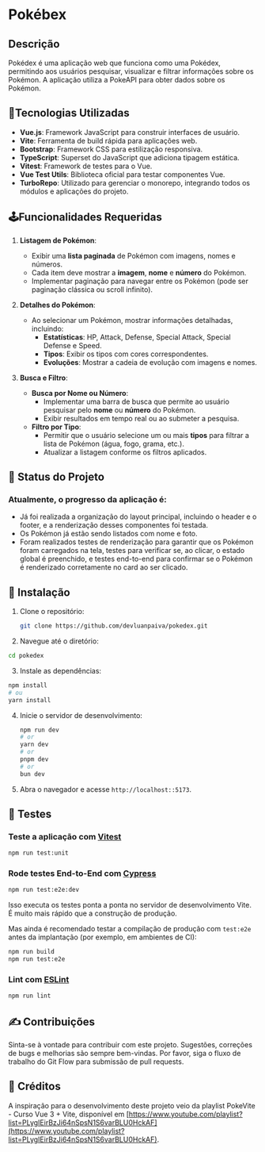 # Pokébex

## Descrição

Pokédex é uma aplicação web que funciona como uma Pokédex, permitindo aos usuários pesquisar, visualizar e filtrar informações sobre os Pokémon. A aplicação utiliza a PokeAPI para obter dados sobre os Pokémon.

## 📌Tecnologias Utilizadas

- **Vue.js**: Framework JavaScript para construir interfaces de usuário.
- **Vite**: Ferramenta de build rápida para aplicações web.
- **Bootstrap**: Framework CSS para estilização responsiva.
- **TypeScript**: Superset do JavaScript que adiciona tipagem estática.
- **Vitest**: Framework de testes para o Vue.
- **Vue Test Utils**: Biblioteca oficial para testar componentes Vue.
- **TurboRepo**: Utilizado para gerenciar o monorepo, integrando todos os módulos e aplicações do projeto.

## 🕹️Funcionalidades Requeridas

1. **Listagem de Pokémon**:

   - Exibir uma **lista paginada** de Pokémon com imagens, nomes e números.
   - Cada item deve mostrar a **imagem**, **nome** e **número** do Pokémon.
   - Implementar paginação para navegar entre os Pokémon (pode ser paginação clássica ou scroll infinito).

2. **Detalhes do Pokémon**:

   - Ao selecionar um Pokémon, mostrar informações detalhadas, incluindo:
     - **Estatísticas**: HP, Attack, Defense, Special Attack, Special Defense e Speed.
     - **Tipos**: Exibir os tipos com cores correspondentes.
     - **Evoluções**: Mostrar a cadeia de evolução com imagens e nomes.

3. **Busca e Filtro**:

   - **Busca por Nome ou Número**:
     - Implementar uma barra de busca que permite ao usuário pesquisar pelo **nome** ou **número** do Pokémon.
     - Exibir resultados em tempo real ou ao submeter a pesquisa.
   - **Filtro por Tipo**:
     - Permitir que o usuário selecione um ou mais **tipos** para filtrar a lista de Pokémon (água, fogo, grama, etc.).
     - Atualizar a listagem conforme os filtros aplicados.


## 🚧 Status do Projeto

### Atualmente, o progresso da aplicação é: 
- Já foi realizada a organização do layout principal, incluindo o header e o footer, e a renderização desses componentes foi testada. 
- Os Pokémon já estão sendo listados com nome e foto. 
- Foram realizados testes de renderização para garantir que os Pokémon foram carregados na tela, testes para verificar se, ao clicar, o estado global é preenchido, e testes end-to-end para confirmar se o Pokémon é renderizado corretamente no card ao ser clicado.

## 🧩 Instalação

1. Clone o repositório:

   ```bash
   git clone https://github.com/devluanpaiva/pokedex.git

   ```

2. Navegue até o diretório:

```sh
cd pokedex

```

3. Instale as dependências:

```bash
npm install
# ou
yarn install
```

4. Inicie o servidor de desenvolvimento:
   ```bash
   npm run dev
   # or
   yarn dev
   # or
   pnpm dev
   # or
   bun dev
   ```
5. Abra o navegador e acesse `http://localhost::5173`.

## 🔬 Testes

### Teste a aplicação com [Vitest](https://vitest.dev/)

```sh
npm run test:unit
```

### Rode testes End-to-End com [Cypress](https://www.cypress.io/)

```sh
npm run test:e2e:dev
```

Isso executa os testes ponta a ponta no servidor de desenvolvimento Vite.
É muito mais rápido que a construção de produção.

Mas ainda é recomendado testar a compilação de produção com `test:e2e` antes da implantação (por exemplo, em ambientes de CI):

```sh
npm run build
npm run test:e2e
```

### Lint com [ESLint](https://eslint.org/)

```sh
npm run lint
```

## ✍️ Contribuições
Sinta-se à vontade para contribuir com este projeto. Sugestões, correções de bugs e melhorias são sempre bem-vindas. Por favor, siga o fluxo de trabalho do Git Flow para submissão de pull requests.

## 🔗 Créditos

A inspiração para o desenvolvimento deste projeto veio da playlist PokeVite - Curso Vue 3 + Vite, disponível em [https://www.youtube.com/playlist?list=PLygIEirBzJi64nSpsN1S6varBLU0HckAF](https://www.youtube.com/playlist?list=PLygIEirBzJi64nSpsN1S6varBLU0HckAF).

